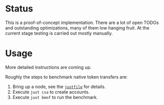 # Status

This is a proof-of-concept implementation. There are a lot of open TODOs and outstanding optimizations, many of them low hanging fruit. At the current stage testing is carried out mostly manually.

# Usage

More detailed instructions are coming up.

Roughly the steps to benchmark native token transfers are:

1. Bring up a node, see the [`justfile`](./justfile) for details.
2. Execute `just csa` to create accounts.
3. Execute `just bmnf` to run the benchmark.
